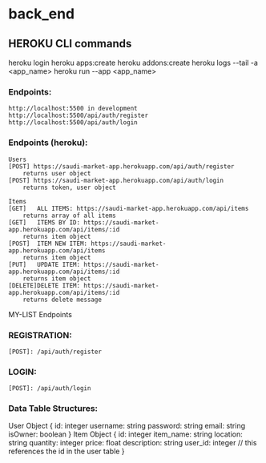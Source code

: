 # back_end

## HEROKU CLI commands
heroku login
heroku apps:create
heroku addons:create
heroku logs --tail -a <app_name>
heroku run --app <app_name>

### Endpoints:
    http://localhost:5500 in development
    http://localhost:5500/api/auth/register 
    http://localhost:5500/api/auth/login


### Endpoints (heroku):
    Users
    [POST] https://saudi-market-app.herokuapp.com/api/auth/register
        returns user object
    [POST] https://saudi-market-app.herokuapp.com/api/auth/login
        returns token, user object

    Items
    [GET]   ALL ITEMS: https://saudi-market-app.herokuapp.com/api/items
        returns array of all items
    [GET]   ITEMS BY ID: https://saudi-market-app.herokuapp.com/api/items/:id
        returns item object
    [POST]  ITEM NEW ITEM: https://saudi-market-app.herokuapp.com/api/items
        returns item object
    [PUT]   UPDATE ITEM: https://saudi-market-app.herokuapp.com/api/items/:id
        returns item object
    [DELETE]DELETE ITEM: https://saudi-market-app.herokuapp.com/api/items/:id
        returns delete message

MY-LIST Endpoints


### REGISTRATION:    
    [POST]: /api/auth/register

### LOGIN:
    [POST]: /api/auth/login


### Data Table Structures: 
User Object
{
  id: integer
  username: string
  password: string 
  email: string
  isOwner: boolean
}
Item Object
{
  id: integer
  item_name: string
  location: string
  quantity: integer
  price: float
  description: string
  user_id: integer // this references the id in the user table
}